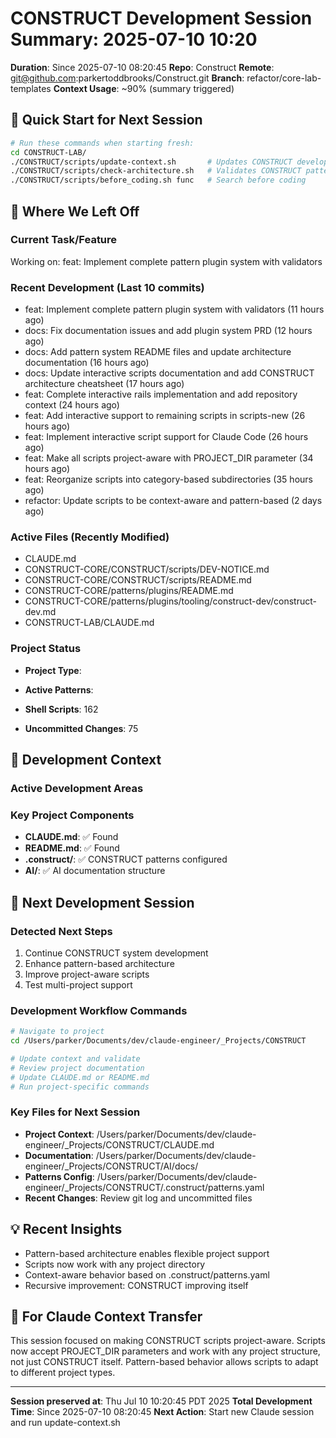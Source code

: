 # CONSTRUCT Development Session Summary: 2025-07-10 10:20
**Duration**: Since 2025-07-10 08:20:45
**Repo**: Construct
**Remote**: git@github.com:parkertoddbrooks/Construct.git
**Branch**: refactor/core-lab-templates
**Context Usage**: ~90% (summary triggered)

## 🎯 Quick Start for Next Session
```bash
# Run these commands when starting fresh:
cd CONSTRUCT-LAB/
./CONSTRUCT/scripts/update-context.sh       # Updates CONSTRUCT development context
./CONSTRUCT/scripts/check-architecture.sh   # Validates CONSTRUCT patterns
./CONSTRUCT/scripts/before_coding.sh func   # Search before coding
```

## 📍 Where We Left Off

### Current Task/Feature
Working on: feat: Implement complete pattern plugin system with validators

### Recent Development (Last 10 commits)
- feat: Implement complete pattern plugin system with validators (11 hours ago)
- docs: Fix documentation issues and add plugin system PRD (12 hours ago)
- docs: Add pattern system README files and update architecture documentation (16 hours ago)
- docs: Update interactive scripts documentation and add CONSTRUCT architecture cheatsheet (17 hours ago)
- feat: Complete interactive rails implementation and add repository context (24 hours ago)
- feat: Add interactive support to remaining scripts in scripts-new (26 hours ago)
- feat: Implement interactive script support for Claude Code (26 hours ago)
- feat: Make all scripts project-aware with PROJECT_DIR parameter (34 hours ago)
- feat: Reorganize scripts into category-based subdirectories (35 hours ago)
- refactor: Update scripts to be context-aware and pattern-based (2 days ago)

### Active Files (Recently Modified)
- CLAUDE.md
- CONSTRUCT-CORE/CONSTRUCT/scripts/DEV-NOTICE.md
- CONSTRUCT-CORE/CONSTRUCT/scripts/README.md
- CONSTRUCT-CORE/patterns/plugins/README.md
- CONSTRUCT-CORE/patterns/plugins/tooling/construct-dev/construct-dev.md
- CONSTRUCT-LAB/CLAUDE.md

### Project Status
- **Project Type**: 
- **Active Patterns**: 
- **Shell Scripts**:      162



- **Uncommitted Changes**:       75

## 🔧 Development Context

### Active Development Areas


### Key Project Components
- **CLAUDE.md**: ✅ Found
- **README.md**: ✅ Found
- **.construct/**: ✅ CONSTRUCT patterns configured
- **AI/**: ✅ AI documentation structure

## 🚀 Next Development Session

### Detected Next Steps
1. Continue CONSTRUCT system development
2. Enhance pattern-based architecture
3. Improve project-aware scripts
4. Test multi-project support

### Development Workflow Commands
```bash
# Navigate to project
cd /Users/parker/Documents/dev/claude-engineer/_Projects/CONSTRUCT

# Update context and validate
# Review project documentation
# Update CLAUDE.md or README.md
# Run project-specific commands
```

### Key Files for Next Session
- **Project Context**: /Users/parker/Documents/dev/claude-engineer/_Projects/CONSTRUCT/CLAUDE.md
- **Documentation**: /Users/parker/Documents/dev/claude-engineer/_Projects/CONSTRUCT/AI/docs/
- **Patterns Config**: /Users/parker/Documents/dev/claude-engineer/_Projects/CONSTRUCT/.construct/patterns.yaml
- **Recent Changes**: Review git log and uncommitted files

## 💡 Recent Insights
- Pattern-based architecture enables flexible project support
- Scripts now work with any project directory
- Context-aware behavior based on .construct/patterns.yaml
- Recursive improvement: CONSTRUCT improving itself

## 🤖 For Claude Context Transfer
This session focused on making CONSTRUCT scripts project-aware. Scripts now accept PROJECT_DIR parameters and work with any project structure, not just CONSTRUCT itself. Pattern-based behavior allows scripts to adapt to different project types.

---
**Session preserved at**: Thu Jul 10 10:20:45 PDT 2025
**Total Development Time**: Since 2025-07-10 08:20:45
**Next Action**: Start new Claude session and run update-context.sh
